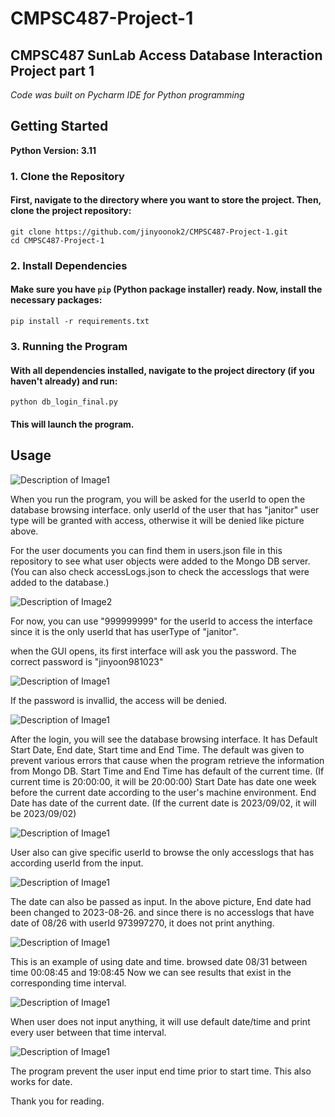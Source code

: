 # CMPSC487-Project-1
## CMPSC487 SunLab Access Database Interaction Project part 1

_Code was built on Pycharm IDE for Python programming_

## Getting Started

**Python Version: 3.11**

### 1. Clone the Repository
#### First, navigate to the directory where you want to store the project. Then, clone the project repository:

```
git clone https://github.com/jinyoonok2/CMPSC487-Project-1.git
cd CMPSC487-Project-1
```

### 2. Install Dependencies
#### Make sure you have `pip` (Python package installer) ready. Now, install the necessary packages:

```
pip install -r requirements.txt
```

### 3. Running the Program
#### With all dependencies installed, navigate to the project directory (if you haven't already) and run:

```
python db_login_final.py
```

#### This will launch the program.

## Usage

![Description of Image1](images/1.png)

When you run the program, you will be asked for the userId to open the database browsing interface.
only userId of the user that has "janitor" user type will be granted with access, otherwise it will be denied like picture above.

For the user documents you can find them in users.json file in this repository to see what user objects were added to the Mongo DB server. (You can also check accessLogs.json to check the accesslogs that were added to the database.)

![Description of Image2](images/2.png)

For now, you can use "999999999" for the userId to access the interface since it is the only userId that has userType of "janitor".

when the GUI opens, its first interface will ask you the password. The correct password is "jinyoon981023"

![Description of Image1](images/3.png)

If the password is invallid, the access will be denied.

![Description of Image1](images/4.png)

After the login, you will see the database browsing interface. 
It has Default Start Date, End date, Start time and End Time.
The default was given to prevent various errors that cause when the program retrieve the information from Mongo DB.
Start Time and End Time has default of the current time. (If current time is 20:00:00, it will be 20:00:00)
Start Date has date one week before the current date according to the user's machine environment.
End Date has date of the current date. (If the current date is 2023/09/02, it will be 2023/09/02)

![Description of Image1](images/5.png)

User also can give specific userId to browse the only accesslogs that has according userId from the input.

![Description of Image1](images/6.png)

The date can also be passed as input.
In the above picture, End date had been changed to 2023-08-26. and since there is no accesslogs that have date of 08/26 with userId 973997270, it does not print anything.

![Description of Image1](images/7.png)

This is an example of using date and time. browsed date 08/31 between time 00:08:45 and 19:08:45
Now we can see results that exist in the corresponding time interval.

![Description of Image1](images/8.png)

When user does not input anything, it will use default date/time and print every user between that time interval.

![Description of Image1](images/9.png)

The program prevent the user input end time prior to start time. This also works for date.

Thank you for reading.
